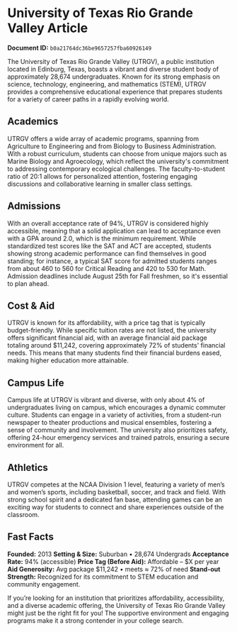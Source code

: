 # University of Texas Rio Grande Valley Article

**Document ID:** `b0a21764dc36be9657257fba60926149`

The University of Texas Rio Grande Valley (UTRGV), a public institution located in Edinburg, Texas, boasts a vibrant and diverse student body of approximately 28,674 undergraduates. Known for its strong emphasis on science, technology, engineering, and mathematics (STEM), UTRGV provides a comprehensive educational experience that prepares students for a variety of career paths in a rapidly evolving world.

## Academics
UTRGV offers a wide array of academic programs, spanning from Agriculture to Engineering and from Biology to Business Administration. With a robust curriculum, students can choose from unique majors such as Marine Biology and Agroecology, which reflect the university's commitment to addressing contemporary ecological challenges. The faculty-to-student ratio of 20:1 allows for personalized attention, fostering engaging discussions and collaborative learning in smaller class settings.

## Admissions
With an overall acceptance rate of 94%, UTRGV is considered highly accessible, meaning that a solid application can lead to acceptance even with a GPA around 2.0, which is the minimum requirement. While standardized test scores like the SAT and ACT are accepted, students showing strong academic performance can find themselves in good standing; for instance, a typical SAT score for admitted students ranges from about 460 to 560 for Critical Reading and 420 to 530 for Math. Admission deadlines include August 25th for Fall freshmen, so it's essential to plan ahead.

## Cost & Aid
UTRGV is known for its affordability, with a price tag that is typically budget-friendly. While specific tuition rates are not listed, the university offers significant financial aid, with an average financial aid package totaling around $11,242, covering approximately 72% of students' financial needs. This means that many students find their financial burdens eased, making higher education more attainable.

## Campus Life
Campus life at UTRGV is vibrant and diverse, with only about 4% of undergraduates living on campus, which encourages a dynamic commuter culture. Students can engage in a variety of activities, from a student-run newspaper to theater productions and musical ensembles, fostering a sense of community and involvement. The university also prioritizes safety, offering 24-hour emergency services and trained patrols, ensuring a secure environment for all.

## Athletics
UTRGV competes at the NCAA Division 1 level, featuring a variety of men’s and women’s sports, including basketball, soccer, and track and field. With strong school spirit and a dedicated fan base, attending games can be an exciting way for students to connect and share experiences outside of the classroom.

## Fast Facts
**Founded:** 2013
**Setting & Size:** Suburban • 28,674 Undergrads
**Acceptance Rate:** 94% (accessible)
**Price Tag (Before Aid):** Affordable – $X per year
**Aid Generosity:** Avg package $11,242 • meets ≈ 72% of need
**Stand-out Strength:** Recognized for its commitment to STEM education and community engagement.

If you’re looking for an institution that prioritizes affordability, accessibility, and a diverse academic offering, the University of Texas Rio Grande Valley might just be the right fit for you! The supportive environment and engaging programs make it a strong contender in your college search.
